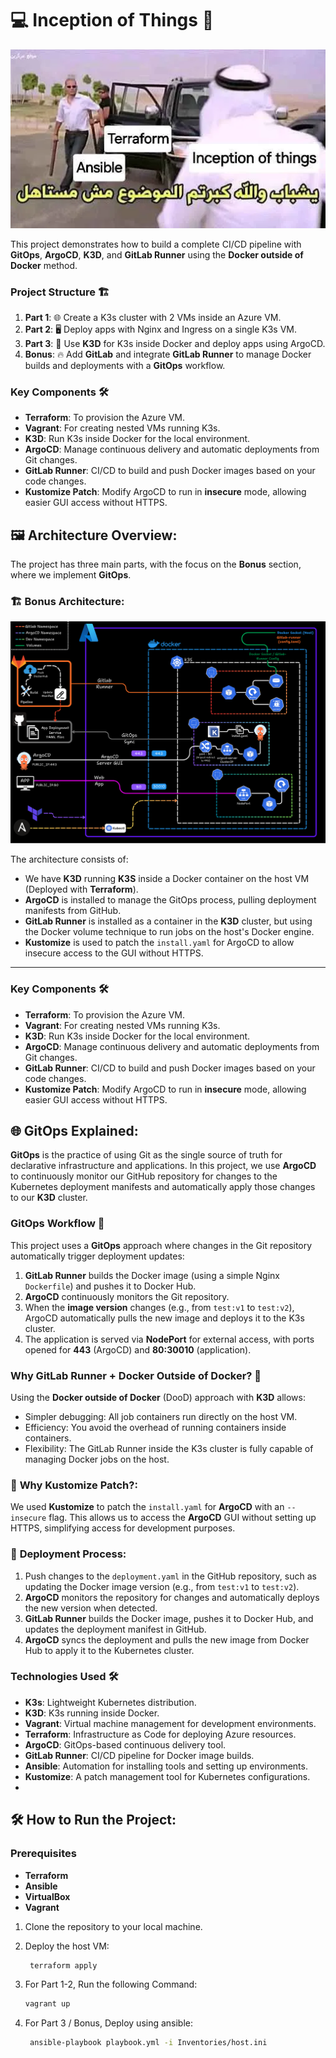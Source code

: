 # 💻 **Inception of Things** 🚀

![meme](https://github.com/chahid001/42Inception-of-Things/blob/main/assets/meme.webp)



This project demonstrates how to build a complete CI/CD pipeline with **GitOps**, **ArgoCD**, **K3D**, and **GitLab Runner** using the **Docker outside of Docker** method.


### Project Structure 🏗️

1. **Part 1**: 🌐 Create a K3s cluster with 2 VMs inside an Azure VM.
2. **Part 2**: 🖥️ Deploy apps with Nginx and Ingress on a single K3s VM.
3. **Part 3**: 🐳 Use **K3D** for K3s inside Docker and deploy apps using ArgoCD.
4. **Bonus**: 🔥 Add **GitLab** and integrate **GitLab Runner** to manage Docker builds and deployments with a **GitOps** workflow.

### Key Components 🛠️

- **Terraform**: To provision the Azure VM.
- **Vagrant**: For creating nested VMs running K3s.
- **K3D**: Run K3s inside Docker for the local environment.
- **ArgoCD**: Manage continuous delivery and automatic deployments from Git changes.
- **GitLab Runner**: CI/CD to build and push Docker images based on your code changes.
- **Kustomize Patch**: Modify ArgoCD to run in **insecure** mode, allowing easier GUI access without HTTPS.

## 🖼️ **Architecture Overview**:
The project has three main parts, with the focus on the **Bonus** section, where we implement **GitOps**.
### 🏗️ Bonus Architecture:

![](https://github.com/chahid001/42Inception-of-Things/blob/main/assets/archi-land.png)

The architecture consists of:
- We have **K3D** running **K3S** inside a Docker container on the host VM (Deployed with **Terraform**).
- **ArgoCD** is installed to manage the GitOps process, pulling deployment manifests from GitHub.
- **GitLab Runner** is installed as a container in the **K3D** cluster, but using the Docker volume technique to run jobs on the host's Docker engine.
- **Kustomize** is used to patch the `install.yaml` for ArgoCD to allow insecure access to the GUI without HTTPS.
---

### Key Components 🛠️

- **Terraform**: To provision the Azure VM.
- **Vagrant**: For creating nested VMs running K3s.
- **K3D**: Run K3s inside Docker for the local environment.
- **ArgoCD**: Manage continuous delivery and automatic deployments from Git changes.
- **GitLab Runner**: CI/CD to build and push Docker images based on your code changes.
- **Kustomize Patch**: Modify ArgoCD to run in **insecure** mode, allowing easier GUI access without HTTPS.

## 🌐 **GitOps Explained**:
**GitOps** is the practice of using Git as the single source of truth for declarative infrastructure and applications. In this project, we use **ArgoCD** to continuously monitor our GitHub repository for changes to the Kubernetes deployment manifests and automatically apply those changes to our **K3D** cluster.

### GitOps Workflow 🚀

This project uses a **GitOps** approach where changes in the Git repository automatically trigger deployment updates:

1. **GitLab Runner** builds the Docker image (using a simple Nginx `Dockerfile`) and pushes it to Docker Hub.
2. **ArgoCD** continuously monitors the Git repository.
3. When the **image version** changes (e.g., from `test:v1` to `test:v2`), ArgoCD automatically pulls the new image and deploys it to the K3s cluster.
4. The application is served via **NodePort** for external access, with ports opened for **443** (ArgoCD) and **80:30010** (application).

### Why GitLab Runner + Docker Outside of Docker? 🤔

Using the **Docker outside of Docker** (DooD) approach with **K3D** allows:
- Simpler debugging: All job containers run directly on the host VM.
- Efficiency: You avoid the overhead of running containers inside containers.
- Flexibility: The GitLab Runner inside the K3s cluster is fully capable of managing Docker jobs on the host.

### 📜 **Why Kustomize Patch?**:
We used **Kustomize** to patch the `install.yaml` for **ArgoCD** with an `--insecure` flag. This allows us to access the **ArgoCD** GUI without setting up HTTPS, simplifying access for development purposes.

### 🚀 **Deployment Process**:
1. Push changes to the `deployment.yaml` in the GitHub repository, such as updating the Docker image version (e.g., from `test:v1` to `test:v2`).
2. **ArgoCD** monitors the repository for changes and automatically deploys the new version when detected.
3. **GitLab Runner** builds the Docker image, pushes it to Docker Hub, and updates the deployment manifest in GitHub.
4. **ArgoCD** syncs the deployment and pulls the new image from Docker Hub to apply it to the Kubernetes cluster.

### Technologies Used 🛠️

- **K3s**: Lightweight Kubernetes distribution.
- **K3D**: K3s running inside Docker.
- **Vagrant**: Virtual machine management for development environments.
- **Terraform**: Infrastructure as Code for deploying Azure resources.
- **ArgoCD**: GitOps-based continuous delivery tool.
- **GitLab Runner**: CI/CD pipeline for Docker image builds.
- **Ansible**: Automation for installing tools and setting up environments.
- **Kustomize**: A patch management tool for Kubernetes configurations.
- 
## 🛠️ **How to Run the Project**:

### Prerequisites

  -  **Terraform** 
  -  **Ansible**
  -  **VirtualBox**
  -  **Vagrant**

1. Clone the repository to your local machine.
2. Deploy the host VM:
   
   ```bash
    terraform apply
   ```
4. For Part 1-2, Run the following Command:
   
    ``` bash
    vagrant up
   ```
6. For Part 3 / Bonus, Deploy using ansible:
   
   ``` bash
    ansible-playbook playbook.yml -i Inventories/host.ini
   ```
